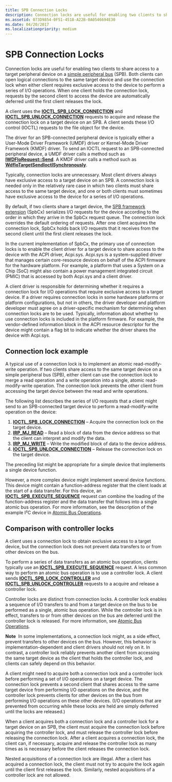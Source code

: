 ```yaml
---
title: SPB Connection Locks
description: Connection locks are useful for enabling two clients to share access to a target peripheral device on a simple peripheral bus (SPB).
ms.assetid: 073D9854-0F51-4518-A22B-0A0546694E30
ms.date: 04/20/2017
ms.localizationpriority: medium
---
```


# SPB Connection Locks


Connection locks are useful for enabling two clients to share access to a target peripheral device on a [simple peripheral bus](/previous-versions/hh450903(v=vs.85)) (SPB). Both clients can open logical connections to the same target device and use the connection lock when either client requires exclusive access to the device to perform a series of I/O operations. When one client holds the connection lock, requests by the second client to access the device are automatically deferred until the first client releases the lock.

A client uses the [**IOCTL\_SPB\_LOCK\_CONNECTION**](https://msdn.microsoft.com/library/windows/hardware/jj819324) and [**IOCTL\_SPB\_UNLOCK\_CONNECTION**](https://msdn.microsoft.com/library/windows/hardware/jj819325) requests to acquire and release the connection lock on a target device on an SPB. A client sends these I/O control (IOCTL) requests to the file object for the device.

The driver for an SPB-connected peripheral device is typically either a User-Mode Driver Framework (UMDF) driver or Kernel-Mode Driver Framework (KMDF) driver. To send an IOCTL request to an SPB-connected peripheral device, a UMDF driver calls a method such as [**IWDFIoRequest::Send**](/windows-hardware/drivers/ddi/wudfddi/nf-wudfddi-iwdfiorequest-send). A KMDF driver calls a method such as [**WdfIoTargetSendIoctlSynchronously**](/windows-hardware/drivers/ddi/wdfiotarget/nf-wdfiotarget-wdfiotargetsendioctlsynchronously).

Typically, connection locks are unnecessary. Most client drivers always have exclusive access to a target device on an SPB. A connection lock is needed only in the relatively rare case in which two clients must share access to the same target device, and one or both clients must sometimes have exclusive access to the device for a series of I/O operations.

By default, if two clients share a target device, the [SPB framework extension](./spb-framework-extension.md) (SpbCx) serializes I/O requests for the device according to the order in which they arrive in the SpbCx request queue. The connection lock overrides the default ordering of requests. After one client acquires the connection lock, SpbCx holds back I/O requests that it receives from the second client until the first client releases the lock.

In the current implementation of SpbCx, the primary use of connection locks is to enable the client driver for a target device to share access to the device with the ACPI driver, Acpi.sys. Acpi.sys is a system-supplied driver that manages certain core-resource devices on behalf of the ACPI firmware for the hardware platform. For example, a platform that uses a System on a Chip (SoC) might also contain a power management integrated circuit (PMIC) that is accessed by both Acpi.sys and a client driver.

A client driver is responsible for determining whether it requires a connection lock for I/O operations that require exclusive access to a target device. If a driver requires connection locks in some hardware platforms or platform configurations, but not in others, the driver developer and platform developer must agree on a driver-specific mechanism for determining when connection locks are to be used. Typically, information about whether to use connection locks is included in the platform firmware. For example, the vendor-defined information block in the ACPI resource descriptor for the device might contain a flag bit to indicate whether the driver shares the device with Acpi.sys.

## Connection lock example


A typical use of a connection lock is to implement an atomic read-modify-write operation. If two clients share access to the same target device on a simple peripheral bus (SPB), either client can use the connection lock to merge a read operation and a write operation into a single, atomic read-modify-write operation. The connection lock prevents the other client from accessing the target device between the read and write operations.

The following list describes the series of I/O requests that a client might send to an SPB-connected target device to perform a read-modify-write operation on the device:

1.  [**IOCTL\_SPB\_LOCK\_CONNECTION**](https://msdn.microsoft.com/library/windows/hardware/jj819324) – Acquire the connection lock on the target device.
2.  [**IRP\_MJ\_READ**](../kernel/irp-mj-read.md) – Read a block of data from the device address so that the client can interpret and modify the data.
3.  [**IRP\_MJ\_WRITE**](../kernel/irp-mj-write.md) – Write the modified block of data to the device address.
4.  [**IOCTL\_SPB\_UNLOCK\_CONNECTION**](https://msdn.microsoft.com/library/windows/hardware/jj819325) – Release the connection lock on the target device.

The preceding list might be appropriate for a simple device that implements a single device function.

However, a more complex device might implement several device functions. This device might contain a function-address register that the client loads at the start of a data transfer. For this device, an [**IOCTL\_SPB\_EXECUTE\_SEQUENCE**](https://msdn.microsoft.com/library/windows/hardware/hh450857) request can combine the loading of the function-address register and the data transfer that follows into a single atomic bus operation. For more information, see the description of the example I²C device in [Atomic Bus Operations](./atomic-bus-operations.md).

## Comparison with controller locks


A client uses a connection lock to obtain exclusive access to a target device, but the connection lock does not prevent data transfers to or from other devices on the bus.

To perform a series of data transfers as an atomic bus operation, clients typically use an [**IOCTL\_SPB\_EXECUTE\_SEQUENCE**](https://msdn.microsoft.com/library/windows/hardware/hh450857) request. A less common way to perform an atomic bus operation is to use a controller lock. A client sends [**IOCTL\_SPB\_LOCK\_CONTROLLER**](https://msdn.microsoft.com/library/windows/hardware/hh450858) and [**IOCTL\_SPB\_UNLOCK\_CONTROLLER**](https://msdn.microsoft.com/library/windows/hardware/hh450859) requests to a acquire and release a controller lock.

Controller locks are distinct from connection locks. A controller lock enables a sequence of I/O transfers to and from a target device on the bus to be performed as a single, atomic bus operation. While the controller lock is in effect, transfers to or from other devices on the bus are deferred until the controller lock is released. For more information, see [Atomic Bus Operations](./atomic-bus-operations.md).

**Note**  In some implementations, a connection lock might, as a side effect, prevent transfers to other devices on the bus. However, this behavior is implementation-dependent and client drivers should not rely on it. In contrast, a controller lock reliably prevents another client from accessing the same target device as the client that holds the controller lock, and clients can safely depend on this behavior.

 

A client might need to acquire both a connection lock and a controller lock before performing a set of I/O operations on a target device. The connection lock prevents a second client that shares access to the same target device from performing I/O operations on the device, and the controller lock prevents clients for other devices on the bus from performing I/O operations on these other devices. (I/O operations that are prevented from occurring while these locks are held are simply deferred until the locks are released.)

When a client acquires both a connection lock and a controller lock for a target device on an SPB, the client must acquire the connection lock before acquiring the controller lock, and must release the controller lock before releasing the connection lock. After a client acquires a connection lock, the client can, if necessary, acquire and release the controller lock as many times as is necessary before the client releases the connection lock.

Nested acquisitions of a connection lock are illegal. After a client has acquired a connection lock, the client must not try to acquire the lock again until the client first releases the lock. Similarly, nested acquisitions of a controller lock are not allowed.

 

